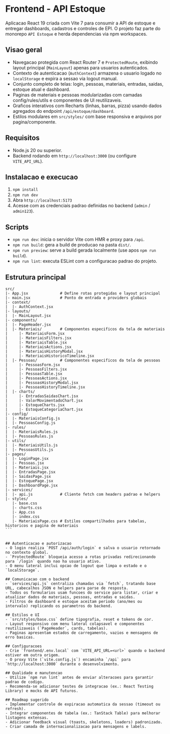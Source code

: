 # Frontend - API Estoque

Aplicacao React 19 criada com Vite 7 para consumir a API de estoque e entregar dashboards, cadastros e controles de EPI. O projeto faz parte do monorepo `API Estoque` e herda dependencias via npm workspaces.

## Visao geral
- Navegacao protegida com React Router 7 e `ProtectedRoute`, exibindo layout principal (`MainLayout`) apenas para usuarios autenticados.
- Contexto de autenticacao (`AuthContext`) armazena o usuario logado no `localStorage` e expira a sessao via logout manual.
- Conjunto completo de telas: login, pessoas, materiais, entradas, saidas, estoque atual e dashboard.
- Paginas de materiais e pessoas modularizadas com camadas config/rules/utils e componentes de UI reutilizaveis.
- Graficos interativos com Recharts (linhas, barras, pizza) usando dados agregados do endpoint `/api/estoque/dashboard`.
- Estilos modulares em `src/styles/` com base responsiva e arquivos por pagina/componente.

## Requisitos
- Node.js 20 ou superior.
- Backend rodando em `http://localhost:3000` (ou configure `VITE_API_URL`).

## Instalacao e execucao
1. `npm install`
2. `npm run dev`
3. Abra `http://localhost:5173`
4. Acesse com as credenciais padrao definidas no backend (`admin` / `admin123`).

## Scripts
- `npm run dev`: inicia o servidor Vite com HMR e proxy para `/api`.
- `npm run build`: gera a build de producao na pasta `dist/`.
- `npm run preview`: serve a build gerada localmente (use apos `npm run build`).
- `npm run lint`: executa ESLint com a configuracao padrao do projeto.

## Estrutura principal
````
src/
|- App.jsx              # Define rotas protegidas e layout principal
|- main.jsx             # Ponto de entrada e providers globais
|- context/
|  |- AuthContext.jsx
|- layouts/
|  |- MainLayout.jsx
|- components/
|  |- PageHeader.jsx
|  |- Materiais/        # Componentes especificos da tela de materiais
|     |- MateriaisForm.jsx
|     |- MateriaisFilters.jsx
|     |- MateriaisTable.jsx
|     |- MateriaisActions.jsx
|     |- MateriaisHistoryModal.jsx
|     |- MateriaisHistoricoTimeline.jsx
|  |- Pessoas/          # Componentes especificos da tela de pessoas
|     |- PessoasForm.jsx
|     |- PessoasFilters.jsx
|     |- PessoasTable.jsx
|     |- PessoasActions.jsx
|     |- PessoasHistoryModal.jsx
|     |- PessoasHistoryTimeline.jsx
|  |- charts/
|     |- EntradasSaidasChart.jsx
|     |- ValorMovimentadoChart.jsx
|     |- EstoqueCharts.jsx
|     |- EstoqueCategoriaChart.jsx
|- config/
|  |- MateriaisConfig.js
|  |- PessoasConfig.js
|- rules/
|  |- MateriaisRules.js
|  |- PessoasRules.js
|- utils/
|  |- MateriaisUtils.js
|  |- PessoasUtils.js
|- pages/
|  |- LoginPage.jsx
|  |- Pessoas.jsx
|  |- Materiais.jsx
|  |- EntradasPage.jsx
|  |- SaidasPage.jsx
|  |- EstoquePage.jsx
|  |- DashboardPage.jsx
|- services/
|  |- api.js            # Cliente fetch com headers padrao e helpers
|- styles/
   |- base.css
   |- charts.css
   |- App.css
   |- index.css
   |- MateriaisPage.css # Estilos compartilhados para tabelas, historicos e pagina de materiais
```


## Autenticacao e autorizacao
- O login realiza `POST /api/auth/login` e salva o usuario retornado no contexto global.
- `ProtectedRoute` bloqueia acesso a rotas privadas redirecionando para `/login` quando nao ha usuario ativo.
- O menu lateral inclui opcao de logout que limpa o estado e o `localStorage`.

## Comunicacao com o backend
- `services/api.js` centraliza chamadas via `fetch`, tratando base URL, cabecalhos JSON e helpers para parse de resposta.
- Todos os formularios usam funcoes do service para listar, criar e atualizar dados de materiais, pessoas, entradas e saidas.
- Filtros de dashboard e estoque aceitam periodo (ano/mes ou intervalo) replicando os parametros do backend.

## Estilos e UI
- `src/styles/base.css` define tipografia, reset e tokens de cor.
- Layout responsivo com menu lateral colapsavel e componentes reutilizaveis (`PageHeader`, cards, tabelas).
- Paginas apresentam estados de carregamento, vazios e mensagens de erro basicas.

## Configuracoes
- Crie `frontend/.env.local` com `VITE_API_URL=<url>` quando o backend estiver em outra origem.
- O proxy Vite (`vite.config.js`) encaminha `/api` para `http://localhost:3000` durante o desenvolvimento.

## Qualidade e manutencao
- Utilize `npm run lint` antes de enviar alteracoes para garantir padrao de codigo.
- Recomenda-se adicionar testes de integracao (ex.: React Testing Library) e mocks de API futuros.

## Roadmap sugerido
- Implementar controle de expiracao automatica da sessao (timeout ou refresh).
- Integrar componentes de tabela (ex.: TanStack Table) para melhorar listagens extensas.
- Adicionar feedback visual (toasts, skeletons, loaders) padronizado.
- Criar camada de internacionalizacao para mensagens e labels.


